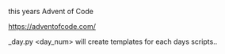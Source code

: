 this years Advent of Code

https://adventofcode.com/

_day.py <day_num> will create templates for each days scripts..
